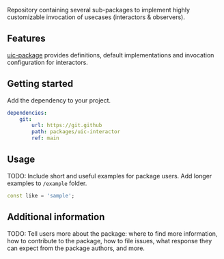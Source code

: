 <!-- 
This README describes the package. If you publish this package to pub.dev,
this README's contents appear on the landing page for your package.

For information about how to write a good package README, see the guide for
[writing package pages](https://dart.dev/guides/libraries/writing-package-pages). 

For general information about developing packages, see the Dart guide for
[creating packages](https://dart.dev/guides/libraries/create-library-packages)
and the Flutter guide for
[developing packages and plugins](https://flutter.dev/developing-packages). 
-->

Repository containing several sub-packages to implement highly customizable invocation of usecases (interactors & observers).

## Features

[uic-package](packages/uic-interactor/) provides definitions, default implementations and invocation configuration for interactors.

## Getting started

Add the dependency to your project.

```yaml
dependencies:
    git:
        url: https://git.github
        path: packages/uic-interactor
        ref: main
```

## Usage

TODO: Include short and useful examples for package users. Add longer examples
to `/example` folder. 

```dart
const like = 'sample';
```

## Additional information

TODO: Tell users more about the package: where to find more information, how to 
contribute to the package, how to file issues, what response they can expect 
from the package authors, and more.
